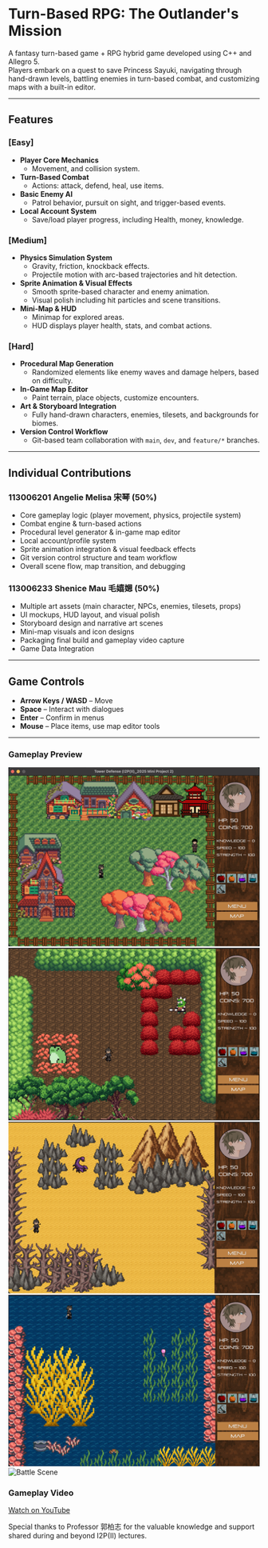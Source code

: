 # Turn-Based RPG: The Outlander's Mission

A fantasy turn-based game + RPG hybrid game developed using C++ and Allegro 5.  
Players embark on a quest to save Princess Sayuki, navigating through hand-drawn levels, battling enemies in turn-based combat, and customizing maps with a built-in editor.

---

##  Features

### [Easy]
- **Player Core Mechanics**
  - Movement, and collision system.
- **Turn-Based Combat**
  - Actions: attack, defend, heal, use items.
- **Basic Enemy AI**
  - Patrol behavior, pursuit on sight, and trigger-based events.
- **Local Account System**
  - Save/load player progress, including Health, money, knowledge.

### [Medium]
- **Physics Simulation System**
  - Gravity, friction, knockback effects.
  - Projectile motion with arc-based trajectories and hit detection.
- **Sprite Animation & Visual Effects**
  - Smooth sprite-based character and enemy animation.
  - Visual polish including hit particles and scene transitions.
- **Mini-Map & HUD**
  - Minimap for explored areas.
  - HUD displays player health, stats, and combat actions.

### [Hard]
- **Procedural Map Generation**
  - Randomized elements like enemy waves and damage helpers, based on difficulty.
- **In-Game Map Editor**
  - Paint terrain, place objects, customize encounters.
- **Art & Storyboard Integration**
  - Fully hand-drawn characters, enemies, tilesets, and backgrounds for biomes.
- **Version Control Workflow**
  - Git-based team collaboration with `main`, `dev`, and `feature/*` branches.

---

## Individual Contributions

### 113006201 Angelie Melisa 宋琴 (50%)
- Core gameplay logic (player movement, physics, projectile system)
- Combat engine & turn-based actions
- Procedural level generator & in-game map editor
- Local account/profile system
- Sprite animation integration & visual feedback effects
- Git version control structure and team workflow
- Overall scene flow, map transition, and debugging

### 113006233 Shenice Mau 毛嬉𡟯 (50%)
- Multiple art assets (main character, NPCs, enemies, tilesets, props)
- UI mockups, HUD layout, and visual polish
- Storyboard design and narrative art scenes
- Mini-map visuals and icon designs
- Packaging final build and gameplay video capture
- Game Data Integration

---

## Game Controls
- **Arrow Keys / WASD** – Move
- **Space** – Interact with dialogues
- **Enter** – Confirm in menus
- **Mouse** – Place items, use map editor tools

---

### Gameplay Preview
![Village Scene](gameplay/village.png)
![Forest Scene](gameplay/forest.png)
![Sahara Scene](gameplay/sahara.png)
![Ocean Scene](gameplay/ocean.png)
![Battle Scene](gameplay/battle.png)

### Gameplay Video
[Watch on YouTube](https://www.youtube.com/watch?v=0TviIqtmWdY)


Special thanks to Professor 郭柏志 for the valuable knowledge and support shared during and beyond I2P(II) lectures.

